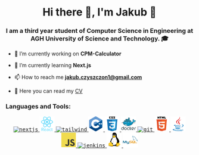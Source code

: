 <h1 align="center">Hi there 👋, I'm Jakub 🤵</h1>
<h3 align="center">I am a third year student of Computer Science in Engineering at AGH University of Science and Technology. 🎓</h3>

- 🔭 I’m currently working on **CPM-Calculator**

- 🌱 I’m currently learning **Next.js**

- 📫 How to reach me **jakub.czyszczon1@gmail.com**

- 📄 Here you can read my <a href="https://github.com/JCzyszczon/JCzyszczon/blob/main/Jakub_Czyszczoń_CV.pdf">CV</a>

<h3 align="left">Languages and Tools:</h3>
<p align="center"> <a href="https://nextjs.org/" target="_blank" rel="noreferrer"> <kbd><img src="https://cdn.worldvectorlogo.com/logos/nextjs-2.svg" alt="nextjs" width="40" height="40"/></kbd> </a> <a href="https://reactjs.org/" target="_blank" rel="noreferrer"> <kbd><img src="https://raw.githubusercontent.com/devicons/devicon/master/icons/react/react-original-wordmark.svg" alt="react" width="40" height="40"/></kbd> </a> <a href="https://tailwindcss.com/" target="_blank" rel="noreferrer"> <kbd><img src="https://www.vectorlogo.zone/logos/tailwindcss/tailwindcss-icon.svg" alt="tailwind" width="40" height="40"/></kbd> </a><a href="https://www.w3schools.com/cpp/" target="_blank" rel="noreferrer"> <kbd><img src="https://raw.githubusercontent.com/devicons/devicon/master/icons/cplusplus/cplusplus-original.svg" alt="cplusplus" width="40" height="40"/></kbd> </a> <a href="https://www.w3schools.com/css/" target="_blank" rel="noreferrer"> <kbd><img src="https://raw.githubusercontent.com/devicons/devicon/master/icons/css3/css3-original-wordmark.svg" alt="css3" width="40" height="40"/></kbd> </a> <a href="https://www.docker.com/" target="_blank" rel="noreferrer"> <kbd><img src="https://raw.githubusercontent.com/devicons/devicon/master/icons/docker/docker-original-wordmark.svg" alt="docker" width="40" height="40"/></kbd> </a> <a href="https://git-scm.com/" target="_blank" rel="noreferrer"> <kbd><img src="https://www.vectorlogo.zone/logos/git-scm/git-scm-icon.svg" alt="git" width="40" height="40"/></kbd> </a> <a href="https://www.w3.org/html/" target="_blank" rel="noreferrer"> <kbd><img src="https://raw.githubusercontent.com/devicons/devicon/master/icons/html5/html5-original-wordmark.svg" alt="html5" width="40" height="40"/></kbd> </a> <a href="https://www.java.com" target="_blank" rel="noreferrer"> <kbd><img src="https://raw.githubusercontent.com/devicons/devicon/master/icons/java/java-original.svg" alt="java" width="40" height="40"/></kbd> </a> <a href="https://developer.mozilla.org/en-US/docs/Web/JavaScript" target="_blank" rel="noreferrer"> <kbd><img src="https://raw.githubusercontent.com/devicons/devicon/master/icons/javascript/javascript-original.svg" alt="javascript" width="40" height="40"/></kbd> </a> <a href="https://www.jenkins.io" target="_blank" rel="noreferrer"> <kbd><img src="https://www.vectorlogo.zone/logos/jenkins/jenkins-icon.svg" alt="jenkins" width="40" height="40"/></kbd> </a> <a href="https://www.linux.org/" target="_blank" rel="noreferrer"> <kbd><img src="https://raw.githubusercontent.com/devicons/devicon/master/icons/linux/linux-original.svg" alt="linux" width="40" height="40"/></kbd> </a> <a href="https://www.mysql.com/" target="_blank" rel="noreferrer"> <kbd><img src="https://raw.githubusercontent.com/devicons/devicon/master/icons/mysql/mysql-original-wordmark.svg" alt="mysql" width="40" height="40"/></kbd> </a></p>

